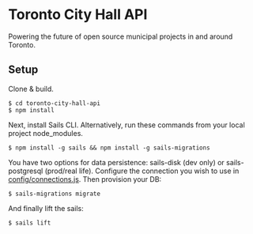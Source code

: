 # Toronto City Hall API

Powering the future of open source municipal projects in and around Toronto.

## Setup ##

Clone & build.

    $ cd toronto-city-hall-api
    $ npm install

Next, install Sails CLI. Alternatively, run these commands from your local project node_modules.

    $ npm install -g sails && npm install -g sails-migrations

You have two options for data persistence: sails-disk (dev only) or sails-postgresql (prod/real life). Configure the connection you wish to use in [config/connections.js](https://github.com/designcofounders/toronto-city-hall-api/blob/master/config/connections.js). Then provision your DB:

    $ sails-migrations migrate

And finally lift the sails:

    $ sails lift
